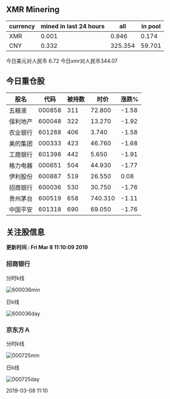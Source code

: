 ## XMR Minering

|currency|mined in last 24 hours|all|in pool|
|---|---|---|---|
|XMR|0.001|0.946|0.174|
|CNY|0.332|325.354|59.701|

今日美元对人民币 6.72	今日xmr对人民币344.07


## 今日重仓股 

|股名|代码|被持数|时价|涨跌%|
|---|---|---|---|---|
|五粮液|000858|311|72.800|-1.58|
|保利地产|600048|322|13.270|-1.92|
|农业银行|601288|406|3.740|-1.58|
|美的集团|000333|423|46.760|-1.68|
|工商银行|601398|442|5.650|-1.91|
|格力电器|000651|504|44.930|-1.77|
|伊利股份|600887|519|26.550|0.08|
|招商银行|600036|530|30.750|-1.76|
|贵州茅台|600519|658|740.310|-1.11|
|中国平安|601318|690|69.050|-1.76|

## 关注股信息
**更新时间 : Fri Mar  8 11:10:09 2019**
### 招商银行 
分时k线

![600036min](http://image.sinajs.cn/newchart/min/n/sh600036.gif)

日k线

![600036day](http://image.sinajs.cn/newchart/daily/n/sh600036.gif)

### 京东方Ａ 
分时k线

![000725min](http://image.sinajs.cn/newchart/min/n/sz000725.gif)

日k线

![000725day](http://image.sinajs.cn/newchart/daily/n/sz000725.gif)

2019-03-08 11:10